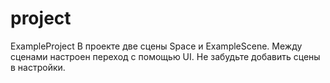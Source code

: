 # project
ExampleProject
В  проекте  две  сцены  Space  и  ExampleScene. Между сценами настроен переход с помощью UI. Не забудьте добавить сцены в настройки.
